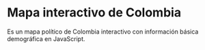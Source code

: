 # Mapa interactivo de Colombia
Es un mapa político de Colombia interactivo con información básica demográfica en JavaScript.
